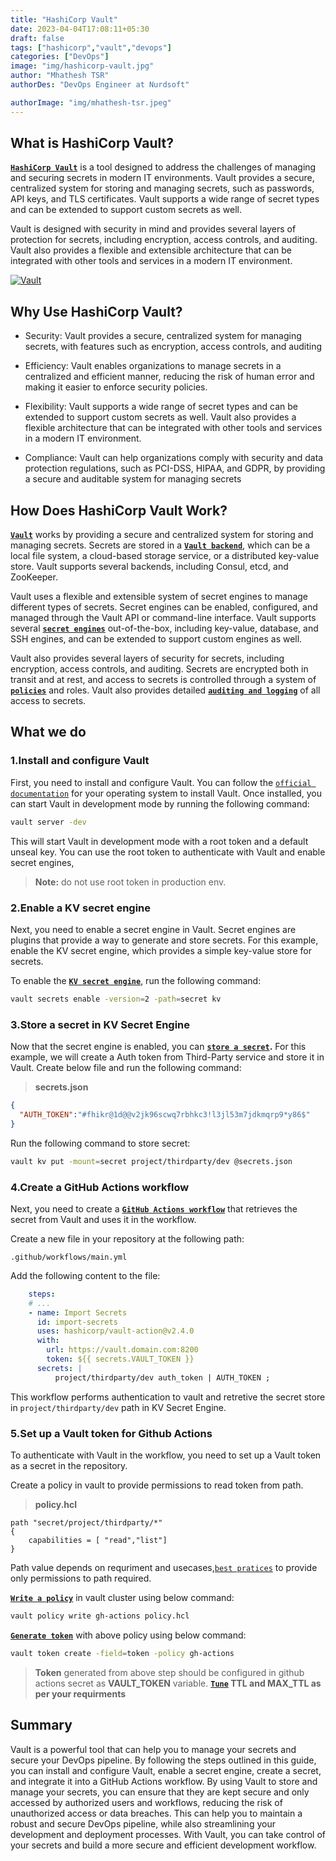 ```yaml
---
title: "HashiCorp Vault"
date: 2023-04-04T17:08:11+05:30
draft: false
tags: ["hashicorp","vault","devops"]
categories: ["DevOps"]
image: "img/hashicorp-vault.jpg"
author: "Mhathesh TSR"
authorDes: "DevOps Engineer at Nurdsoft"

authorImage: "img/mhathesh-tsr.jpeg"
---
```


## What is HashiCorp Vault?

**[`HashiCorp Vault`](https://developer.hashicorp.com/vault/docs/what-is-vault)** is a tool designed to address the challenges of managing and securing secrets in modern IT environments. Vault provides a secure, centralized system for storing and managing secrets, such as passwords, API keys, and TLS certificates. Vault supports a wide range of secret types and can be extended to support custom secrets as well.

Vault is designed with security in mind and provides several layers of protection for secrets, including encryption, access controls, and auditing. Vault also provides a flexible and extensible architecture that can be integrated with other tools and services in a modern IT environment.

[![Vault](https://developer.hashicorp.com/_next/image?url=https%3A%2F%2Fcontent.hashicorp.com%2Fapi%2Fassets%3Fproduct%3Dvault%26version%3Drefs%252Fheads%252Frelease%252F1.13.x%26asset%3Dwebsite%252Fpublic%252Fimg%252Fhow-vault-works.png%26width%3D2077%26height%3D1343&w=3840&q=75 "Vault")](https://developer.hashicorp.com/_next/image?url=https%3A%2F%2Fcontent.hashicorp.com%2Fapi%2Fassets%3Fproduct%3Dvault%26version%3Drefs%252Fheads%252Frelease%252F1.13.x%26asset%3Dwebsite%252Fpublic%252Fimg%252Fhow-vault-works.png%26width%3D2077%26height%3D1343&w=3840&q=75 "Vault")

## Why Use HashiCorp Vault?

- Security: Vault provides a secure, centralized system for managing secrets, with features such as encryption, access controls, and auditing

- Efficiency: Vault enables organizations to manage secrets in a centralized and efficient manner, reducing the risk of human error and making it easier to enforce security policies.

- Flexibility: Vault supports a wide range of secret types and can be extended to support custom secrets as well. Vault also provides a flexible architecture that can be integrated with other tools and services in a modern IT environment.

- Compliance: Vault can help organizations comply with security and data protection regulations, such as PCI-DSS, HIPAA, and GDPR, by providing a secure and auditable system for managing secrets


## How Does HashiCorp Vault Work?

**[`Vault`](https://developer.hashicorp.com/vault/docs/what-is-vault#how-does-vault-work)** works by providing a secure and centralized system for storing and managing secrets. Secrets are stored in a **[`Vault backend`](https://developer.hashicorp.com/vault/docs/concepts/storage)**, which can be a local file system, a cloud-based storage service, or a distributed key-value store. Vault supports several backends, including Consul, etcd, and ZooKeeper.

Vault uses a flexible and extensible system of secret engines to manage different types of secrets. Secret engines can be enabled, configured, and managed through the Vault API or command-line interface. Vault supports several **[`secret engines`](https://developer.hashicorp.com/vault/docs/secrets)** out-of-the-box, including key-value, database, and SSH engines, and can be extended to support custom engines as well.

Vault also provides several layers of security for secrets, including encryption, access controls, and auditing. Secrets are encrypted both in transit and at rest, and access to secrets is controlled through a system of **[`policies`](https://developer.hashicorp.com/vault/docs/concepts/policies)** and roles. Vault also provides detailed **[`auditing and logging`](https://developer.hashicorp.com/vault/docs/audit)** of all access to secrets.


## What we do

### **1.Install and configure Vault**

First, you need to install and configure Vault. You can follow the [`official documentation`](https://developer.hashicorp.com/vault/docs/install) for your operating system to install Vault.
Once installed, you can start Vault in development mode by running the following command:

```sh
vault server -dev
```

This will start Vault in development mode with a root token and a default unseal key. You can use the root token to authenticate with Vault and enable secret engines,
> **Note:** do not use root token in production env.


### **2.Enable a KV secret engine**

Next, you need to enable a secret engine in Vault. Secret engines are plugins that provide a way to generate and store secrets. For this example, enable the KV secret engine, which provides a simple key-value store for secrets.

To enable the **[`KV secret engine`](https://developer.hashicorp.com/vault/docs/secrets/kv/kv-v2)**, run the following command:

```sh
vault secrets enable -version=2 -path=secret kv
```

### **3.Store a secret in KV Secret Engine**

Now that the secret engine is enabled, you can **[`store a secret`](https://developer.hashicorp.com/vault/docs/commands/kv/put).** For this example, we will create a Auth token from Third-Party service and store it in Vault. Create below file and run the following command:
> **secrets.json**

```json
{
  "AUTH_TOKEN":"#fhikr@1d@@v2jk96scwq7rbhkc3!l3jl53m7jdkmqrp9*y86$"
}
```

Run the following command to store secret:
```sh
vault kv put -mount=secret project/thirdparty/dev @secrets.json
```

### **4.Create a GitHub Actions workflow**

Next, you need to create a **[`GitHub Actions workflow`](https://github.com/hashicorp/vault-action)** that retrieves the secret from Vault and uses it in the workflow.

Create a new file in your repository at the following path:

    .github/workflows/main.yml

Add the following content to the file:
```yaml
	steps:
	# ...
	- name: Import Secrets
	  id: import-secrets
 	  uses: hashicorp/vault-action@v2.4.0
	  with:
	    url: https://vault.domain.com:8200
	    token: ${{ secrets.VAULT_TOKEN }}
	  secrets: |
		  project/thirdparty/dev auth_token | AUTH_TOKEN ;
```

This workflow performs authentication to vault and retretive the secret store in ```project/thirdparty/dev``` path in KV Secret Engine.

### **5.Set up a Vault token for Github Actions**

To authenticate with Vault in the workflow, you need to set up a Vault token as a secret in the repository.

Create a policy in vault to provide permissions to read token from path.

>**policy.hcl**
```hcl
path "secret/project/thirdparty/*"
{
	capabilities = [ "read","list"]
}
```
Path value depends on requriment and usecases,[`best pratices`](https://developer.hashicorp.com/vault/docs/concepts/policies#fine-grained-control) to provide only permissions to path required.

**[`Write a policy`](https://developer.hashicorp.com/vault/docs/commands/policy/write)** in vault cluster using below command:

```sh
vault policy write gh-actions policy.hcl
```

**[`Generate token`](https://developer.hashicorp.com/vault/docs/commands/token/create)** with above policy using below command:

```sh
vault token create -field=token -policy gh-actions
```
> **Token** generated from above step should be configured in github actions secret as **VAULT_TOKEN** variable.
> **[`Tune`](https://developer.hashicorp.com/vault/docs/commands/secrets/tune) TTL and MAX_TTL as per your requirments**

## Summary

Vault is a powerful tool that can help you to manage your secrets and secure your DevOps pipeline. By following the steps outlined in this guide, you can install and configure Vault, enable a secret engine, create a secret, and integrate it into a GitHub Actions workflow. By using Vault to store and manage your secrets, you can ensure that they are kept secure and only accessed by authorized users and workflows, reducing the risk of unauthorized access or data breaches. This can help you to maintain a robust and secure DevOps pipeline, while also streamlining your development and deployment processes. With Vault, you can take control of your secrets and build a more secure and efficient development workflow.
